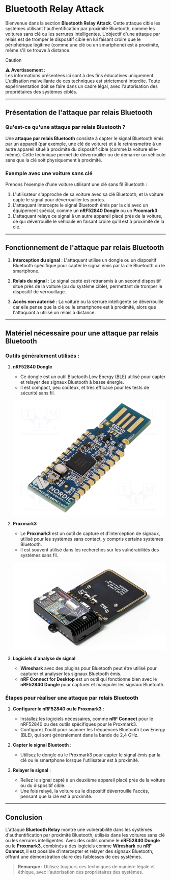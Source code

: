 # Bluetooth Relay Attack

Bienvenue dans la section **Bluetooth Relay Attack**. Cette attaque cible les systèmes utilisant l'authentification par proximité Bluetooth, comme les voitures sans clé ou les serrures intelligentes. L'objectif d'une attaque par relais est de tromper le dispositif cible en lui faisant croire que le périphérique légitime (comme une clé ou un smartphone) est à proximité, même s'il se trouve à distance.

> [!CAUTION]  
> ⚠️ **Avertissement :**  
> Les informations présentées ici sont à des fins éducatives uniquement. L'utilisation malveillante de ces techniques est strictement interdite. Toute expérimentation doit se faire dans un cadre légal, avec l'autorisation des propriétaires des systèmes ciblés.

---

## Présentation de l'attaque par relais Bluetooth

### Qu'est-ce qu'une attaque par relais Bluetooth ?

Une **attaque par relais Bluetooth** consiste à capter le signal Bluetooth émis par un appareil (par exemple, une clé de voiture) et à le retransmettre à un autre appareil situé à proximité du dispositif cible (comme la voiture elle-même). Cette technique permet de déverrouiller ou de démarrer un véhicule sans que la clé soit physiquement à proximité.

### Exemple avec une voiture sans clé

Prenons l'exemple d'une voiture utilisant une clé sans fil Bluetooth :
1. L'utilisateur s'approche de sa voiture avec sa clé Bluetooth, et la voiture capte le signal pour déverrouiller les portes.
2. L'attaquant intercepte le signal Bluetooth émis par la clé avec un équipement spécial, comme un **nRF52840 Dongle** ou un **Proxmark3**.
3. L'attaquant relaye ce signal à un autre appareil placé près de la voiture, ce qui déverrouille le véhicule en faisant croire qu'il est à proximité de la clé.

---

## Fonctionnement de l'attaque par relais Bluetooth

1. **Interception du signal** : L'attaquant utilise un dongle ou un dispositif Bluetooth spécifique pour capter le signal émis par la clé Bluetooth ou le smartphone.
   
2. **Relais du signal** : Le signal capté est retransmis à un second dispositif situé près de la voiture (ou du système cible), permettant de tromper le dispositif de verrouillage.

3. **Accès non autorisé** : La voiture ou la serrure intelligente se déverrouille car elle pense que la clé ou le smartphone est à proximité, alors que l'attaquant a utilisé un relais à distance.

---

## Matériel nécessaire pour une attaque par relais Bluetooth

### Outils généralement utilisés :

1. **nRF52840 Dongle**
   - Ce dongle est un outil Bluetooth Low Energy (BLE) utilisé pour capter et relayer des signaux Bluetooth à basse énergie.
   - Il est compact, peu coûteux, et très efficace pour les tests de sécurité sans fil.

   ![nRF52840 Dongle](nRF52840.webp)

2. **Proxmark3**
   - Le **Proxmark3** est un outil de capture et d'interception de signaux, utilisé pour les systèmes sans contact, y compris certains systèmes Bluetooth. 
   - Il est souvent utilisé dans les recherches sur les vulnérabilités des systèmes sans fil.

   ![Proxmark3](proxmark3.webp)

3. **Logiciels d'analyse de signal**
   - **Wireshark** avec des plugins pour Bluetooth peut être utilisé pour capturer et analyser les signaux Bluetooth émis.
   - **nRF Connect for Desktop** est un outil qui fonctionne bien avec le **nRF52840 Dongle** pour capturer et manipuler les signaux Bluetooth.

### Étapes pour réaliser une attaque par relais Bluetooth

1. **Configurer le nRF52840 ou le Proxmark3** :
   - Installez les logiciels nécessaires, comme **nRF Connect** pour le nRF52840 ou des outils spécifiques pour le Proxmark3.
   - Configurez l'outil pour scanner les fréquences Bluetooth Low Energy (BLE), qui sont généralement dans la bande de 2,4 GHz.

2. **Capter le signal Bluetooth** :
   - Utilisez le dongle ou le Proxmark3 pour capter le signal émis par la clé ou le smartphone lorsque l'utilisateur est à proximité.

3. **Relayer le signal** :
   - Reliez le signal capté à un deuxième appareil placé près de la voiture ou du dispositif cible.
   - Une fois relayé, la voiture ou le dispositif déverrouille l'accès, pensant que la clé est à proximité.

---

## Conclusion

L'attaque **Bluetooth Relay** montre une vulnérabilité dans les systèmes d'authentification par proximité Bluetooth, utilisés dans les voitures sans clé ou les serrures intelligentes. Avec des outils comme le **nRF52840 Dongle** ou le **Proxmark3**, combinés à des logiciels comme **Wireshark** ou **nRF Connect**, il est possible d'intercepter et relayer des signaux Bluetooth, offrant une démonstration claire des faiblesses de ces systèmes.

> **Remarque :** Utilisez toujours ces techniques de manière légale et éthique, avec l'autorisation des propriétaires des systèmes.
